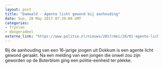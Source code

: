 ```yaml
---
layout: post
title: "Damwald - Agente licht gewond bij aanhouding"
date: Sun, 28 May 2017 07:39:00 GMT
categories: 
- fryslan 
- dongeradeel 
externe_link: "https://www.politie.nl/nieuws/2017/mei/28/01-agente-licht-gewond-bij-aanhouding.html"
---
```


Bij de aanhouding van een 16-jarige jongen uit Dokkum is een agente licht gewond geraakt. Na een melding van een jongen die onwel zou zijn geworden op de Buterblom ging een politie-eenheid ter plekke.
